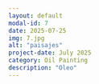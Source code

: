 ```yaml
---
layout: default
modal-id: 7
date: 2025-07-25
img: 7.jpg
alt: "paisajes"
project-date: July 2025
category: Oil Painting
description: "Oleo"
---
```

